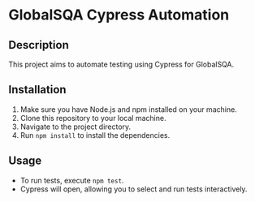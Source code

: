 # GlobalSQA Cypress Automation

## Description

This project aims to automate testing using Cypress for GlobalSQA.

## Installation

1. Make sure you have Node.js and npm installed on your machine.
2. Clone this repository to your local machine.
3. Navigate to the project directory.
4. Run `npm install` to install the dependencies.

## Usage

- To run tests, execute `npm test`.
- Cypress will open, allowing you to select and run tests interactively.
